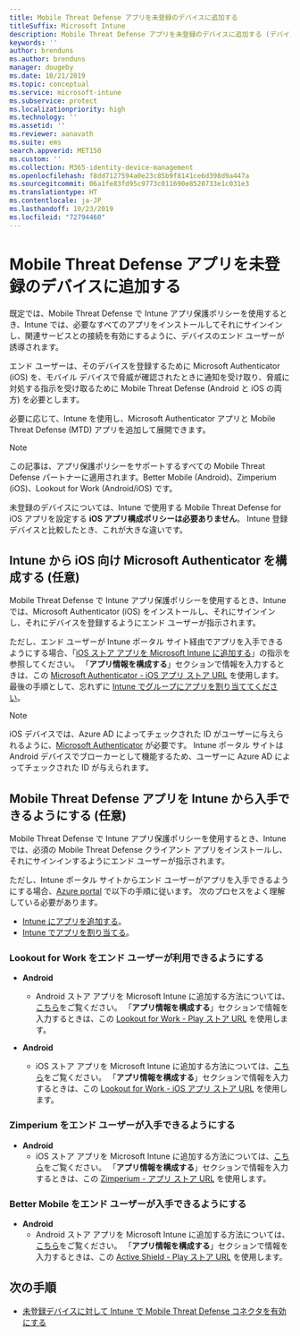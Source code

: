 ```yaml
---
title: Mobile Threat Defense アプリを未登録のデバイスに追加する
titleSuffix: Microsoft Intune
description: Mobile Threat Defense アプリを未登録のデバイスに追加する (デバイス ユーザー別に)
keywords: ''
author: brenduns
ms.author: brenduns
manager: dougeby
ms.date: 10/21/2019
ms.topic: conceptual
ms.service: microsoft-intune
ms.subservice: protect
ms.localizationpriority: high
ms.technology: ''
ms.assetid: ''
ms.reviewer: aanavath
ms.suite: ems
search.appverid: MET150
ms.custom: ''
ms.collection: M365-identity-device-management
ms.openlocfilehash: f8dd7127594a0e23c85b9f8141ce6d398d9a447a
ms.sourcegitcommit: 06a1fe83fd95c9773c011690e8520733e1c031e3
ms.translationtype: HT
ms.contentlocale: ja-JP
ms.lasthandoff: 10/23/2019
ms.locfileid: "72794460"
---
```

# <a name="add-mobile-threat-defense-apps-to-unenrolled-devices"></a>Mobile Threat Defense アプリを未登録のデバイスに追加する

既定では、Mobile Threat Defense で Intune アプリ保護ポリシーを使用するとき、Intune では、必要なすべてのアプリをインストールしてそれにサインインし、関連サービスとの接続を有効にするように、デバイスのエンド ユーザーが誘導されます。

エンド ユーザーは、そのデバイスを登録するために Microsoft Authenticator (iOS) を、モバイル デバイスで脅威が確認されたときに通知を受け取り、脅威に対処する指示を受け取るために Mobile Threat Defense (Android と iOS の両方) を必要とします。

必要に応じて、Intune を使用し、Microsoft Authenticator アプリと Mobile Threat Defense (MTD) アプリを追加して展開できます。

> [!NOTE] 
> この記事は、アプリ保護ポリシーをサポートするすべての Mobile Threat Defense パートナーに適用されます。Better Mobile (Android)、Zimperium (iOS)、Lookout for Work (Android/iOS) です。
> 
> 未登録のデバイスについては、Intune で使用する Mobile Threat Defense for iOS アプリを設定する **iOS アプリ構成ポリシーは必要ありません**。 Intune 登録デバイスと比較したとき、これが大きな違いです。 

## <a name="configure-microsoft-authenticator-for-ios-via-intune-optional"></a>Intune から iOS 向け Microsoft Authenticator を構成する (任意)
Mobile Threat Defense で Intune アプリ保護ポリシーを使用するとき、Intune では、Microsoft Authenticator (iOS) をインストールし、それにサインインし、それにデバイスを登録するようにエンド ユーザーが指示されます。

ただし、エンド ユーザーが Intune ポータル サイト経由でアプリを入手できるようにする場合、「[iOS ストア アプリを Microsoft Intune に追加する](../apps/store-apps-ios.md)」の指示を参照してください。 「**アプリ情報を構成する**」セクションで情報を入力するときは、この [Microsoft Authenticator - iOS アプリ ストア URL](https://itunes.apple.com/us/app/microsoft-authenticator/id983156458?mt=8) を使用します。 最後の手順として、忘れずに [Intune でグループにアプリを割り当ててください](../apps/apps-deploy.md)。

> [!NOTE] 
> iOS デバイスでは、Azure AD によってチェックされた ID がユーザーに与えられるように、[Microsoft Authenticator](https://docs.microsoft.com/azure/multi-factor-authentication/end-user/microsoft-authenticator-app-how-to) が必要です。 Intune ポータル サイトは Android デバイスでブローカーとして機能するため、ユーザーに Azure AD によってチェックされた ID が与えられます。

## <a name="making-mobile-threat-defense-apps-available-via-intune-optional"></a>Mobile Threat Defense アプリを Intune から入手できるようにする (任意)
Mobile Threat Defense で Intune アプリ保護ポリシーを使用するとき、Intune では、必須の Mobile Threat Defense クライアント アプリをインストールし、それにサインインするようにエンド ユーザーが指示されます。 

ただし、Intune ポータル サイトからエンド ユーザーがアプリを入手できるようにする場合、[Azure portal](https://portal.azure.com/) で以下の手順に従います。 次のプロセスをよく理解している必要があります。

- [Intune にアプリを追加する](../apps/apps-add.md)。
- [Intune でアプリを割り当てる](../apps/apps-deploy.md)。

### <a name="making-lookout-for-work-available-to-end-users"></a>Lookout for Work をエンド ユーザーが利用できるようにする
- **Android**  
  - Android ストア アプリを Microsoft Intune に追加する方法については、[こちら](../apps/store-apps-android.md)をご覧ください。 「**アプリ情報を構成する**」セクションで情報を入力するときは、この [Lookout for Work - Play ストア URL](https://play.google.com/store/apps/details?id=com.lookout.enterprise) を使用します。

- **Android**
  - iOS ストア アプリを Microsoft Intune に追加する方法については、[こちら](../apps/store-apps-ios.md)をご覧ください。 「**アプリ情報を構成する**」セクションで情報を入力するときは、この [Lookout for Work - iOS アプリ ストア URL](https://itunes.apple.com/us/app/lookout-for-work/id997193468?mt=8) を使用します。

<!-- ### Making Symantec Endpoint Protection Mobile available to end users
- **Android**
  - See the instructions for [adding Android store apps to Microsoft Intune](../apps/store-apps-android.md). When completing the **Configure app information** section, use this [SEP Mobile app store URL](https://play.google.com/store/apps/details?id=com.skycure.skycure). For **Minimum operating system**, select **Android 4.0 (Ice Cream Sandwich)**.

- **iOS**
  - See the instructions for [adding iOS store apps to Microsoft Intune](../apps/store-apps-ios.md). Use this [SEP Mobile - App Store URL](https://itunes.apple.com/us/app/skycure/id695620821?mt=8) when completing the **Configure app information** section.

### Making Check Point SandBlast Mobile available to end users
- **Android**  
  - See the instructions for [adding Android store apps to Microsoft Intune](../apps/store-apps-android.md). Use this [Check Point SandBlast Mobile - Play Store URL](https://play.google.com/store/apps/details?id=com.lacoon.security.fox) when completing the **Configure app information** section. 

- **iOS**
  - See the instructions for [adding iOS store apps to Microsoft Intune](../apps/store-apps-ios.md). Use this [Check Point SandBlast Mobile - App Store URL](https://apps.apple.com/us/app/sandblast-mobile-protect/id1006390797) when completing the **Configure app information** section. -->

### <a name="making-zimperium-available-to-end-users"></a>Zimperium をエンド ユーザーが入手できるようにする
<!-- - **Android**
  - See the instructions for [adding Android store apps to Microsoft Intune](../apps/store-apps-android.md). Use this [Zimperium - Play Store URL](https://play.google.com/store/apps/details?id=com.zimperium.zips&hl=en) when completing the **Configure app information** section. -->
- **Android**
  - iOS ストア アプリを Microsoft Intune に追加する方法については、[こちら](../apps/store-apps-ios.md)をご覧ください。 「**アプリ情報を構成する**」セクションで情報を入力するときは、この [Zimperium - アプリ ストア URL](https://itunes.apple.com/us/app/zimperium-zips/id1030924459?mt=8) を使用します。
 
<!-- ### Making Pradeo available to end users
- **Android**
  - See the instructions for [adding Android store apps to Microsoft Intune](../apps/store-apps-android.md). Use this [Pradeo - Play Store URL](https://play.google.com/store/apps/details?id=net.pradeo.service&hl=en_US) when completing the **Configure app information** section.

- **iOS**
  - See the instructions for [adding iOS store apps to Microsoft Intune](../apps/store-apps-ios.md). Use this [Pradeo - App Store URL](https://itunes.apple.com/us/app/pradeo-agent/id547979360?mt=8) when completing the **Configure app information** section. -->

### <a name="making-better-mobile-available-to-end-users"></a>Better Mobile をエンド ユーザーが入手できるようにする 
- **Android**
  - Android ストア アプリを Microsoft Intune に追加する方法については、[こちら](../apps/store-apps-android.md)をご覧ください。 「**アプリ情報を構成する**」セクションで情報を入力するときは、この [Active Shield - Play ストア URL](https://play.google.com/store/apps/details?id=com.better.active.shield.enterprise) を使用します。
<!-- - **iOS**
  - See the instructions for [adding iOS store apps to Microsoft Intune](../apps/store-apps-ios.md). Use this [ActiveShield - App Store URL](https://itunes.apple.com/us/app/activeshield/id980234260?mt=8&uo=4) when completing the **Configure app information** section. -->

<!-- ### Making Sophos available to end users
- **Android**
  - See the instructions for [adding Android store apps to Microsoft Intune](../apps/store-apps-android.md). Use this [Sophos - Play Store URL](https://play.google.com/store/apps/details?id=com.sophos.smsec) when completing the **Configure app information** section.

- **iOS**
  - See the instructions for [adding iOS store apps to Microsoft Intune](../apps/store-apps-ios.md). Use this [ActiveShield - App Store URL](https://itunes.apple.com/us/app/sophos-mobile-security/id1086924662?mt=8) when completing the **Configure app information** section.

### Making Wandera available to end users
- **Android**
  - See the instructions for [adding Android store apps to Microsoft Intune](../apps/store-apps-android.md). Use this [Wandera Mobile - Play Store URL](https://play.google.com/store/apps/details?id=com.wandera.android) when completing the **Configure app information** section. For **Minimum operating system**, select **Android 5.0**.

- **iOS**
  - See the instructions for [adding iOS store apps to Microsoft Intune](../apps/store-apps-ios.md). Use this [Wandera Mobile - - App Store URL](https://itunes.apple.com/app/wandera/id605469330) when completing the **Configure app information** section. -->

## <a name="next-steps"></a>次の手順  

- [未登録デバイスに対して Intune で Mobile Threat Defense コネクタを有効にする](~/protect/mtd-enable-unenrolled-devices.md)

